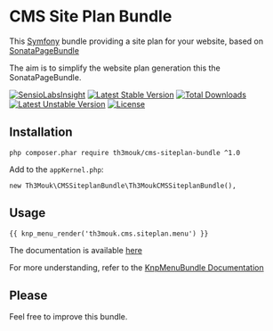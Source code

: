 CMS Site Plan Bundle
====================

This [Symfony](http://symfony.com/) bundle providing a site plan for your website, based on [SonataPageBundle](https://github.com/sonata-project/SonataPageBundle)

The aim is to simplify the website plan generation this the SonataPageBundle.

[![SensioLabsInsight](https://insight.sensiolabs.com/projects/36d9ec0e-e8a0-4fab-b077-2ba1b4f85019/mini.png)](https://insight.sensiolabs.com/projects/36d9ec0e-e8a0-4fab-b077-2ba1b4f85019) [![Latest Stable Version](https://poser.pugx.org/th3mouk/cms-siteplan-bundle/v/stable)](https://packagist.org/packages/th3mouk/cms-siteplan-bundle) [![Total Downloads](https://poser.pugx.org/th3mouk/cms-siteplan-bundle/downloads)](https://packagist.org/packages/th3mouk/cms-siteplan-bundle) [![Latest Unstable Version](https://poser.pugx.org/th3mouk/cms-siteplan-bundle/v/unstable)](https://packagist.org/packages/th3mouk/cms-siteplan-bundle) [![License](https://poser.pugx.org/th3mouk/cms-siteplan-bundle/license)](https://packagist.org/packages/th3mouk/cms-siteplan-bundle)

## Installation

`php composer.phar require th3mouk/cms-siteplan-bundle ^1.0`

Add to the `appKernel.php`:

```
new Th3Mouk\CMSSiteplanBundle\Th3MoukCMSSiteplanBundle(),
```

## Usage

```
{{ knp_menu_render('th3mouk.cms.siteplan.menu') }}
```

The documentation is available [here](/Resources/doc/index.md)

For more understanding, refer to the [KnpMenuBundle Documentation](http://symfony.com/doc/current/bundles/KnpMenuBundle/index.html)

## Please

Feel free to improve this bundle.
